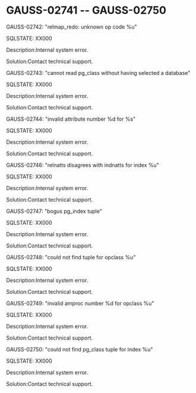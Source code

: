 # GAUSS-02741 -- GAUSS-02750<a name="EN-US_TOPIC_0302073218"></a>

GAUSS-02742: "relmap\_redo: unknown op code %u"

SQLSTATE: XX000

Description:Internal system error.

Solution:Contact technical support.

GAUSS-02743: "cannot read pg\_class without having selected a database"

SQLSTATE: XX000

Description:Internal system error.

Solution:Contact technical support.

GAUSS-02744: "invalid attribute number %d for %s"

SQLSTATE: XX000

Description:Internal system error.

Solution:Contact technical support.

GAUSS-02746: "relnatts disagrees with indnatts for index %u"

SQLSTATE: XX000

Description:Internal system error.

Solution:Contact technical support.

GAUSS-02747: "bogus pg\_index tuple"

SQLSTATE: XX000

Description:Internal system error.

Solution:Contact technical support.

GAUSS-02748: "could not find tuple for opclass %u"

SQLSTATE: XX000

Description:Internal system error.

Solution:Contact technical support.

GAUSS-02749: "invalid amproc number %d for opclass %u"

SQLSTATE: XX000

Description:Internal system error.

Solution:Contact technical support.

GAUSS-02750: "could not find pg\_class tuple for index %u"

SQLSTATE: XX000

Description:Internal system error.

Solution:Contact technical support.

